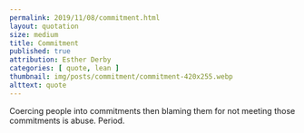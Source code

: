 ```yaml
---
permalink: 2019/11/08/commitment.html
layout: quotation
size: medium
title: Commitment
published: true
attribution: Esther Derby
categories: [ quote, lean ]
thumbnail: img/posts/commitment/commitment-420x255.webp
alttext: quote
---
```


Coercing people into commitments then blaming them for not meeting those 
commitments is abuse. Period.
